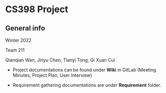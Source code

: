 # CS398 Project

## General info

Winter 2022

Team 211

Qianqian Wan, Jinyu Chen, Tianyi Tong, Qi Xuan Cui

- Project documentations can be found under **Wiki** in GitLab (Meeting Minutes, Project Plan, User Interview)

- Requirement gathering documentations are under **Requirement** folder. 


